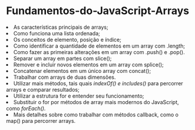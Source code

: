# Fundamentos-do-JavaScript-Arrays

<li>As características principais de arrays;</li>
<li>Como funciona uma lista ordenada;</li>
<li>Os conceitos de elemento, posição e índice;</li>
<li>Como identificar a quantidade de elementos em um array com .length;</li>
<li>Como fazer as primeiras alterações em um array com .push() e .pop().</li>
<li>Separar um array em partes com slice();</li>
<li>Remover e incluir novos elementos em um array com splice();</li>
<li>Concatenar elementos em um único array com concat();</li>
<li>Trabalhar com arrays de duas dimensões.</li>
<li>Utilizar mais métodos, tais quais <i>indexOf() e includes()</i> para percorrer arrays e comparar resultados;</li>
<li>Utilizar a estrutura for e entender seu funcionamento;
<li>Substituir o for por métodos de array mais modernos do JavaScript, como <i>forEach().</i></li>
<li>Mais detalhes sobre como trabalhar com métodos callback, como o map() para percorrer arrays.</li>
